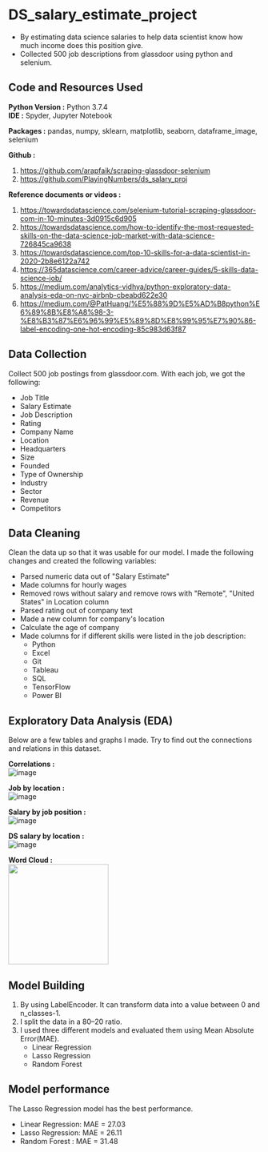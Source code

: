 # DS_salary_estimate_project   
*  By estimating data science salaries to help data scientist know how much income does this position give.
*  Collected 500 job descriptions from glassdoor using python and selenium.

## Code and Resources Used 
**Python Version :** Python 3.7.4  
**IDE :** Spyder, Jupyter Notebook

**Packages :** pandas, numpy, sklearn, matplotlib, seaborn, dataframe_image, selenium

**Github :**
1. https://github.com/arapfaik/scraping-glassdoor-selenium
2. https://github.com/PlayingNumbers/ds_salary_proj

**Reference documents or videos :** 
1. https://towardsdatascience.com/selenium-tutorial-scraping-glassdoor-com-in-10-minutes-3d0915c6d905  
2. https://towardsdatascience.com/how-to-identify-the-most-requested-skills-on-the-data-science-job-market-with-data-science-726845ca9638
3. https://towardsdatascience.com/top-10-skills-for-a-data-scientist-in-2020-2b8e6122a742  
4. https://365datascience.com/career-advice/career-guides/5-skills-data-science-job/  
5. https://medium.com/analytics-vidhya/python-exploratory-data-analysis-eda-on-nyc-airbnb-cbeabd622e30  
6. https://medium.com/@PatHuang/%E5%88%9D%E5%AD%B8python%E6%89%8B%E8%A8%98-3-%E8%B3%87%E6%96%99%E5%89%8D%E8%99%95%E7%90%86-label-encoding-one-hot-encoding-85c983d63f87  

## Data Collection 
Collect 500 job postings from glassdoor.com. With each job, we got the following:
*	Job Title
*	Salary Estimate
*	Job Description
*	Rating
*	Company Name
*	Location
*	Headquarters 
*	Size
*	Founded
*	Type of Ownership 
*	Industry
*	Sector
*	Revenue
*	Competitors 

## Data Cleaning
Clean the data up so that it was usable for our model. I made the following changes and created the following variables:
*	Parsed numeric data out of "Salary Estimate" 
*	Made columns for hourly wages 
*	Removed rows without salary and remove rows with "Remote", "United States" in Location column
*	Parsed rating out of company text 
*	Made a new column for company's location 
*	Calculate the age of company 
*	Made columns for if different skills were listed in the job description:
    * Python  
    * Excel  
    * Git  
    * Tableau  
    * SQL  
    * TensorFlow  
    * Power BI  

## Exploratory Data Analysis (EDA)
Below are a few tables and graphs I made. Try to find out the connections and relations in this dataset. 

**Correlations :**      
![image](https://github.com/JohnnyHsieh1020/ds-practice-salary/blob/main/image/Correlations.png)

**Job by location :**      
![image](https://github.com/JohnnyHsieh1020/ds-practice-salary/blob/main/image/job_by_location.png)

**Salary by job position :**      
![image](https://github.com/JohnnyHsieh1020/ds-practice-salary/blob/main/image/salary_by_job_postion.png)

**DS salary by location :**      
![image](https://github.com/JohnnyHsieh1020/ds-practice-salary/blob/main/image/ds_salary_by_location.png)

**Word Cloud :**  
<img src="https://github.com/JohnnyHsieh1020/ds-practice-salary/blob/main/image/wordcloud.png" width="200">

## Model Building
1. By using LabelEncoder. It can transform data into a value between 0 and n_classes-1.
2. I split the data in a 80–20 ratio.
3. I used three different models and evaluated them using Mean Absolute Error(MAE).
    * Linear Regression  
    * Lasso Regression  
    * Random Forest
    
## Model performance
The Lasso Regression model has the best performance.   
*	Linear Regression: MAE = 27.03  
*	Lasso Regression: MAE = 26.11
*	Random Forest : MAE = 31.48
